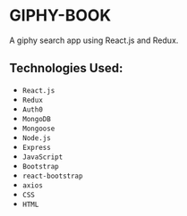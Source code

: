 # GIPHY-BOOK

A giphy search app using React.js and Redux.

## Technologies Used:

* `React.js`
* `Redux`
* `Auth0`
* `MongoDB`
* `Mongoose`
* `Node.js`
* `Express`
* `JavaScript`
* `Bootstrap`
* `react-bootstrap`
* `axios`
* `CSS`
* `HTML`
